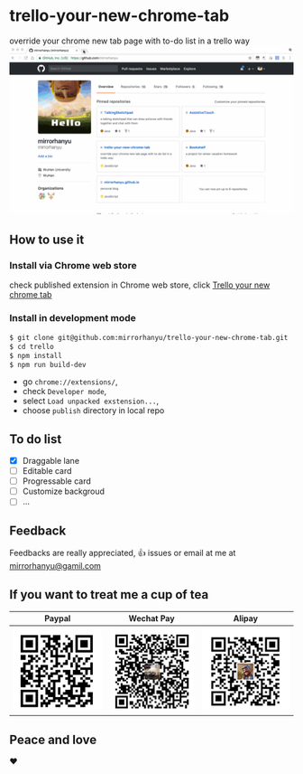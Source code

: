 # trello-your-new-chrome-tab
override your chrome new tab page with to-do list in a trello way
<img src="https://raw.githubusercontent.com/mirrorhanyu/github-resources/master/trello-your-new-chrome-tab.gif" width="720" />

## How to use it
### Install via Chrome web store
check published extension in Chrome web store, click [Trello your new chrome tab](https://chrome.google.com/webstore/detail/trello-your-new-chrome-ta/gfmbdopdladcnkeiegpjnnodegmffeec?utm_source=chrome-ntp-icon)
### Install in development mode
```
$ git clone git@github.com:mirrorhanyu/trello-your-new-chrome-tab.git
$ cd trello
$ npm install
$ npm run build-dev
```
+ go `chrome://extensions/`, 
+ check `Developer mode`, 
+ select `Load unpacked exstension...`, 
+ choose `publish` directory in local repo

## To do list
- [x] Draggable lane
- [ ] Editable card
- [ ] Progressable card
- [ ] Customize backgroud
- [ ] ...

## Feedback
Feedbacks are really appreciated, :+1: issues or email at me at <mirrorhanyu@gamil.com> 

## If you want to treat me a cup of tea 
| Paypal | Wechat Pay | Alipay  | 
| ------------- | ------------- | ------------- |
| <img align="left" src="https://raw.githubusercontent.com/mirrorhanyu/github-resources/master/paypal.png" width="180" />  | <img align="left" src="https://raw.githubusercontent.com/mirrorhanyu/github-resources/master/wechatpay.png" width="170" />  | <img align="left" src="https://raw.githubusercontent.com/mirrorhanyu/github-resources/master/alipay.png" width="180" />  |

## Peace and love
:heart:
